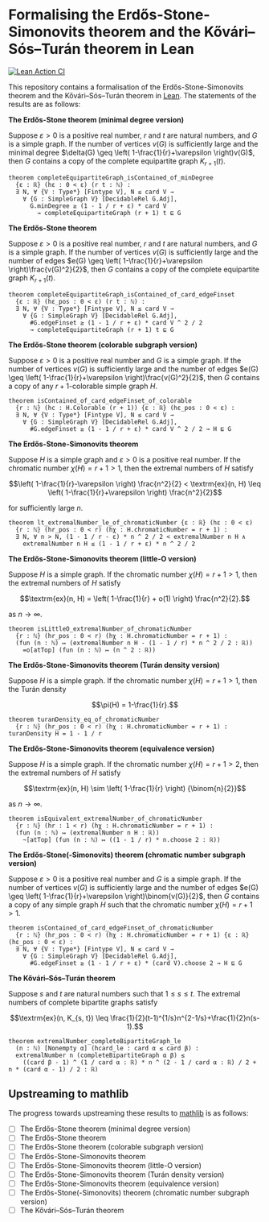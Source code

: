 # Formalising the Erdős-Stone-Simonovits theorem and the Kővári–Sós–Turán theorem in Lean

[![Lean Action CI](https://github.com/mitchell-horner/ErdosStoneSimonovits/actions/workflows/lean_action_ci.yml/badge.svg)](https://github.com/mitchell-horner/ErdosStoneSimonovits/actions/workflows/lean_action_ci.yml)

This repository contains a formalisation of the Erdős-Stone-Simonovits theorem and the Kővári–Sós–Turán theorem in [Lean](https://lean-lang.org/). The statements of the results are as follows:

**The Erdős-Stone theorem (minimal degree version)**

Suppose $\varepsilon > 0$ is a positive real number, $r$ and $t$ are natural numbers, and $G$ is a simple graph. If the number of vertices $v(G)$ is sufficiently large and the minimal degree $\delta(G) \geq \left( 1-\frac{1}{r}+\varepsilon \right)v(G)$, then $G$ contains a copy of the complete equipartite graph $K_{r+1}(t)$.

```lean
theorem completeEquipartiteGraph_isContained_of_minDegree
  {ε : ℝ} (hε : 0 < ε) (r t : ℕ) :
  ∃ N, ∀ {V : Type*} [Fintype V], N ≤ card V →
    ∀ {G : SimpleGraph V} [DecidableRel G.Adj],
      G.minDegree ≥ (1 - 1 / r + ε) * card V
        → completeEquipartiteGraph (r + 1) t ⊑ G
```

**The Erdős-Stone theorem**

Suppose $\varepsilon > 0$ is a positive real number, $r$ and $t$ are natural numbers, and $G$ is a simple graph. If the number of vertices $v(G)$ is sufficiently large and the number of edges $e(G) \geq \left( 1-\frac{1}{r}+\varepsilon \right)\frac{v(G)^2}{2}$, then $G$ contains a copy of the complete equipartite graph $K_{r+1}(t)$.

```lean
theorem completeEquipartiteGraph_isContained_of_card_edgeFinset
  {ε : ℝ} (hε_pos : 0 < ε) (r t : ℕ) :
  ∃ N, ∀ {V : Type*} [Fintype V], N ≤ card V →
    ∀ {G : SimpleGraph V} [DecidableRel G.Adj],
      #G.edgeFinset ≥ (1 - 1 / r + ε) * card V ^ 2 / 2
      → completeEquipartiteGraph (r + 1) t ⊑ G
```

**The Erdős-Stone theorem (colorable subgraph version)**

Suppose $\varepsilon > 0$ is a positive real number and $G$ is a simple graph. If the number of vertices $v(G)$ is sufficiently large and the number of edges $e(G) \geq \left( 1-\frac{1}{r}+\varepsilon \right)\frac{v(G)^2}{2}$, then $G$ contains a copy of any $r+1$-colorable simple graph $H$.

```lean
theorem isContained_of_card_edgeFinset_of_colorable
  {r : ℕ} (hc : H.Colorable (r + 1)) {ε : ℝ} (hε_pos : 0 < ε) :
  ∃ N, ∀ {V : Type*} [Fintype V], N ≤ card V →
    ∀ {G : SimpleGraph V} [DecidableRel G.Adj],
      #G.edgeFinset ≥ (1 - 1 / r + ε) * card V ^ 2 / 2 → H ⊑ G
```

**The Erdős-Stone-Simonovits theorem**

Suppose $H$ is a simple graph and $\varepsilon > 0$ is a positive real number. If the chromatic number $\chi(H) = r+1 > 1$, then the extremal numbers of $H$ satisfy

$$\left( 1-\frac{1}{r}-\varepsilon \right) \frac{n^2}{2} < \textrm{ex}(n, H) \leq \left( 1-\frac{1}{r}+\varepsilon \right) \frac{n^2}{2}$$ 

for sufficiently large $n$.

```lean
theorem lt_extremalNumber_le_of_chromaticNumber {ε : ℝ} (hε : 0 < ε)
  {r : ℕ} (hr_pos : 0 < r) (hχ : H.chromaticNumber = r + 1) :
  ∃ N, ∀ n > N, (1 - 1 / r - ε) * n ^ 2 / 2 < extremalNumber n H ∧
    extremalNumber n H ≤ (1 - 1 / r + ε) * n ^ 2 / 2
```

**The Erdős-Stone-Simonovits theorem (little-O version)**

Suppose $H$ is a simple graph. If the chromatic number $\chi(H) = r+1 > 1$, then the extremal numbers of $H$ satisfy

$$\textrm{ex}(n, H) = \left( 1-\frac{1}{r} + o(1) \right) \frac{n^2}{2}.$$

as $n \rightarrow \infty$.

```lean
theorem isLittleO_extremalNumber_of_chromaticNumber
  {r : ℕ} (hr_pos : 0 < r) (hχ : H.chromaticNumber = r + 1) :
  (fun (n : ℕ) ↦ (extremalNumber n H - (1 - 1 / r) * n ^ 2 / 2 : ℝ))
    =o[atTop] (fun (n : ℕ) ↦ (n ^ 2 : ℝ))
```

**The Erdős-Stone-Simonovits theorem (Turán density version)**

Suppose $H$ is a simple graph. If the chromatic number $\chi(H) = r+1 > 1$, then the Turán density

$$\pi(H) = 1-\frac{1}{r}.$$

```lean
theorem turanDensity_eq_of_chromaticNumber
  {r : ℕ} (hr_pos : 0 < r) (hχ : H.chromaticNumber = r + 1) : turanDensity H = 1 - 1 / r
```

**The Erdős-Stone-Simonovits theorem (equivalence version)**

Suppose $H$ is a simple graph. If the chromatic number $\chi(H) = r+1 > 2$, then the extremal numbers of $H$ satisfy

$$\textrm{ex}(n, H) \sim \left( 1-\frac{1}{r} \right) {\binom{n}{2}}$$

as $n \rightarrow \infty$.

```lean
theorem isEquivalent_extremalNumber_of_chromaticNumber
  {r : ℕ} (hr : 1 < r) (hχ : H.chromaticNumber = r + 1) :
  (fun (n : ℕ) ↦ (extremalNumber n H : ℝ))
    ~[atTop] (fun (n : ℕ) ↦ ((1 - 1 / r) * n.choose 2 : ℝ))
```

**The Erdős-Stone(-Simonovits) theorem (chromatic number subgraph version)**

Suppose $\varepsilon > 0$ is a positive real number and $G$ is a simple graph. If the number of vertices $v(G)$ is sufficiently large and the number of edges $e(G) \geq \left( 1-\frac{1}{r}+\varepsilon \right)\binom{v(G)}{2}$, then $G$ contains a copy of any simple graph $H$ such that the chromatic number $\chi(H) = r+1 > 1$.

```lean
theorem isContained_of_card_edgeFinset_of_chromaticNumber
  {r : ℕ} (hr_pos : 0 < r) (hχ : H.chromaticNumber = r + 1) {ε : ℝ} (hε_pos : 0 < ε) :
  ∃ N, ∀ {V : Type*} [Fintype V], N ≤ card V →
    ∀ {G : SimpleGraph V} [DecidableRel G.Adj],
      #G.edgeFinset ≥ (1 - 1 / r + ε) * (card V).choose 2 → H ⊑ G
```

**The Kővári–Sós–Turán theorem**

Suppose $s$ and $t$ are natural numbers such that $1 \leq s \leq t$. The extremal numbers of complete bipartite graphs satisfy 

$$\textrm{ex}(n, K_{s, t}) \leq \frac{1}{2}(t-1)^{1/s}n^{2-1/s}+\frac{1}{2}n(s-1).$$

```lean
theorem extremalNumber_completeBipartiteGraph_le
  (n : ℕ) [Nonempty α] (hcard_le : card α ≤ card β) :
  extremalNumber n (completeBipartiteGraph α β) ≤
    ((card β - 1) ^ (1 / card α : ℝ) * n ^ (2 - 1 / card α : ℝ) / 2 + n * (card α - 1) / 2 : ℝ)
```

## Upstreaming to mathlib

The progress towards upstreaming these results to [mathlib](https://github.com/leanprover-community/mathlib4) is as follows:

- [ ] The Erdős-Stone theorem (minimal degree version)
- [ ] The Erdős-Stone theorem
- [ ] The Erdős-Stone theorem (colorable subgraph version)
- [ ] The Erdős-Stone-Simonovits theorem
- [ ] The Erdős-Stone-Simonovits theorem (little-O version)
- [ ] The Erdős-Stone-Simonovits theorem (Turán density version)
- [ ] The Erdős-Stone-Simonovits theorem (equivalence version)
- [ ] The Erdős-Stone(-Simonovits) theorem (chromatic number subgraph version)
- [ ] The Kővári–Sós–Turán theorem
